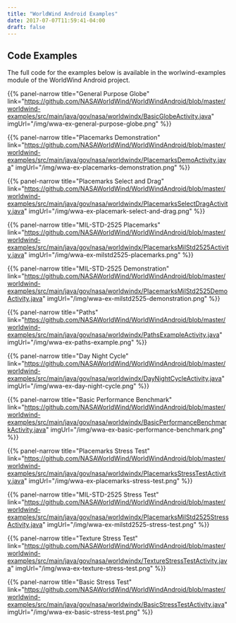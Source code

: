 ```yaml
---
title: "WorldWind Android Examples"
date: 2017-07-07T11:59:41-04:00
draft: false
---
```


## Code Examples

The full code for the examples below is available in the worlwind-examples module of the WorldWind Android project.

{{% panel-narrow title="General Purpose Globe" link="https://github.com/NASAWorldWind/WorldWindAndroid/blob/master/worldwind-examples/src/main/java/gov/nasa/worldwindx/BasicGlobeActivity.java" imgUrl="/img/wwa-ex-general-purpose-globe.png" %}}

{{% panel-narrow title="Placemarks Demonstration" link="https://github.com/NASAWorldWind/WorldWindAndroid/blob/master/worldwind-examples/src/main/java/gov/nasa/worldwindx/PlacemarksDemoActivity.java" imgUrl="/img/wwa-ex-placemarks-demonstration.png" %}}

{{% panel-narrow title="Placemarks Select and Drag" link="https://github.com/NASAWorldWind/WorldWindAndroid/blob/master/worldwind-examples/src/main/java/gov/nasa/worldwindx/PlacemarksSelectDragActivity.java" imgUrl="/img/wwa-ex-placemark-select-and-drag.png" %}}

{{% panel-narrow title="MIL-STD-2525 Placemarks" link="https://github.com/NASAWorldWind/WorldWindAndroid/blob/master/worldwind-examples/src/main/java/gov/nasa/worldwindx/PlacemarksMilStd2525Activity.java" imgUrl="/img/wwa-ex-milstd2525-placemarks.png" %}}

{{% panel-narrow title="MIL-STD-2525 Demonstration" link="https://github.com/NASAWorldWind/WorldWindAndroid/blob/master/worldwind-examples/src/main/java/gov/nasa/worldwindx/PlacemarksMilStd2525DemoActivity.java" imgUrl="/img/wwa-ex-milstd2525-demonstration.png" %}}

{{% panel-narrow title="Paths" link="https://github.com/NASAWorldWind/WorldWindAndroid/blob/master/worldwind-examples/src/main/java/gov/nasa/worldwindx/PathsExampleActivity.java" imgUrl="/img/wwa-ex-paths-example.png" %}}

{{% panel-narrow title="Day Night Cycle" link="https://github.com/NASAWorldWind/WorldWindAndroid/blob/master/worldwind-examples/src/main/java/gov/nasa/worldwindx/DayNightCycleActivity.java" imgUrl="/img/wwa-ex-day-night-cycle.png" %}}

{{% panel-narrow title="Basic Performance Benchmark" link="https://github.com/NASAWorldWind/WorldWindAndroid/blob/master/worldwind-examples/src/main/java/gov/nasa/worldwindx/BasicPerformanceBenchmarkActivity.java" imgUrl="/img/wwa-ex-basic-performance-benchmark.png" %}}

{{% panel-narrow title="Placemarks Stress Test" link="https://github.com/NASAWorldWind/WorldWindAndroid/blob/master/worldwind-examples/src/main/java/gov/nasa/worldwindx/PlacemarksStressTestActivity.java" imgUrl="/img/wwa-ex-placemarks-stress-test.png" %}}

{{% panel-narrow title="MIL-STD-2525 Stress Test" link="https://github.com/NASAWorldWind/WorldWindAndroid/blob/master/worldwind-examples/src/main/java/gov/nasa/worldwindx/PlacemarksMilStd2525StressActivity.java" imgUrl="/img/wwa-ex-milstd2525-stress-test.png" %}}

{{% panel-narrow title="Texture Stress Test" link="https://github.com/NASAWorldWind/WorldWindAndroid/blob/master/worldwind-examples/src/main/java/gov/nasa/worldwindx/TextureStressTestActivity.java" imgUrl="/img/wwa-ex-texture-stress-test.png" %}}

{{% panel-narrow title="Basic Stress Test" link="https://github.com/NASAWorldWind/WorldWindAndroid/blob/master/worldwind-examples/src/main/java/gov/nasa/worldwindx/BasicStressTestActivity.java" imgUrl="/img/wwa-ex-basic-stress-test.png" %}}